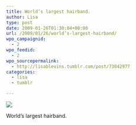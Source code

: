 ```yaml
---
title: World’s largest hairband.
author: Lisa
type: post
date: 2009-01-26T01:30:04+00:00
url: /2009/01/26/world’s-largest-hairband/
wpo_campaignid:
  - 2
wpo_feedid:
  - 2
wpo_sourcepermalink:
  - http://lisablevins.tumblr.com/post/73042977
categories:
  - lisa
  - tumblr

---
```

![][1]

World’s largest hairband.

 [1]: http://www.lisablevins.com/wp-o-matic/cache/dcc19_xMgN4OQMFj5m024f7Vri513zo1_500.jpg